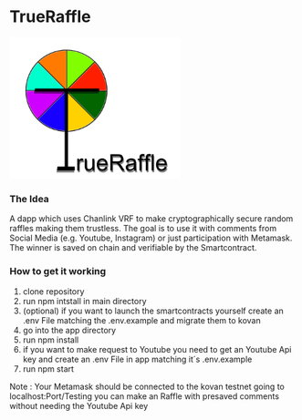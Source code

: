 # TrueRaffle

<img src="Logo.png" alt="Logo" width="300"/>

### The Idea
A dapp which uses Chanlink VRF to make cryptographically secure random raffles making them trustless.
The goal is to use it with comments from Social Media (e.g. Youtube, Instagram) or just participation with Metamask.
The winner is saved on chain and verifiable by the Smartcontract.


### How to get it working
1. clone repository
2. run npm intstall in main directory
3. (optional) if you want to launch the smartcontracts yourself create an .env File matching the .env.example and migrate them to kovan
4. go into the app directory
5. run npm install
6. if you want to make request to Youtube you need to get an Youtube Api key and create an .env File in app matching it´s .env.example
7. run npm start

Note : Your Metamask should be connected to the kovan testnet going to localhost:Port/Testing you can make an Raffle with presaved comments without needing the Youtube Api key

